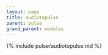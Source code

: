 ```yaml
---
layout: page
title: audiotopulse
parent: pulse
grand_parent: modules
---
```


{% include pulse/audiotopulse.md %}

